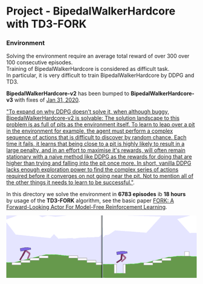 # Project - BipedalWalkerHardcore with TD3-FORK    

### Environment  

Solving the environment require an average total reward of over 300 over 100 consecutive episodes.    
Training of BipedalWalkerHardcore is considered as difficult task.   
In particular, it is very difficult to train BipedalWalkerHardcore by DDPG and TD3.   

__BipedalWalkerHardcore-v2__ has been bumped to __BipedalWalkerHardcore-v3__ with fixes of [Jan 31, 2020](https://ai.stackexchange.com/questions/13848/has-anyone-been-able-to-solve-openais-hardcore-bipedal-walker-with-their-implem).    

["To expand on why DDPG doesn't solve it, when although buggy, 
BipedalWalkerHardcore-v2 is solvable: The solution landscape to this problem 
is as full of pits as the environment itself. 
To learn to leap over a pit in the environment for example, 
the agent must perform a complex sequence of actions 
that is difficult to discover by random chance. 
Each time it fails, it learns that being close to a pit is highly likely 
to result in a large penalty, and in an effort to maximise it's rewards, 
will often remain stationary with a naive method like DDPG as the rewards 
for doing that are higher than trying and falling into the pit once more. 
In short, vanilla DDPG lacks enough exploration power 
to find the complex series of actions required before it converges 
on not going near the pit. Not to mention all of the other things 
it needs to learn to be successful."](https://ai.stackexchange.com/questions/13848/has-anyone-been-able-to-solve-openais-hardcore-bipedal-walker-with-their-implem).

In this directory we solve the environment in __6783 episodes__ ib __18 hours__   
by usage of the __TD3-FORK__ algorithm, see the basic paper [FORK: A Forward-Looking Actor For Model-Free Reinforcement Learning](https://arxiv.org/abs/2010.01652).

![](images/2-image_bph_1.png)

